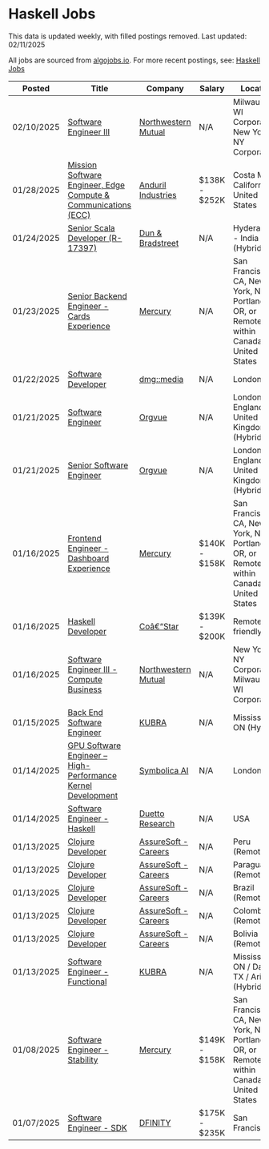 # Haskell Jobs

This data is updated weekly, with filled postings removed. Last updated: 02/11/2025

All jobs are sourced from [algojobs.io](https://algojobs.io/). For more recent postings, see: [Haskell Jobs](https://algojobs.io/jobs/haskell)

| Posted | Title | Company | Salary | Location |
| --- | --- | --- | --- | --- |
| 02/10/2025 | [Software Engineer III](https://algojobs.io/jobs/3110049) | [Northwestern Mutual](https://algojobs.io/company/northwesternmutual/) | N/A | Milwaukee, WI Corporate / New York, NY Corporate |
| 01/28/2025 | [Mission Software Engineer, Edge Compute & Communications (ECC)](https://algojobs.io/jobs/2976337) | [Anduril Industries](https://algojobs.io/company/andurilindustries/) | $138K - $252K | Costa Mesa, California, United States |
| 01/24/2025 | [Senior Scala Developer (R-17397)](https://algojobs.io/jobs/2958100) | [Dun & Bradstreet](https://algojobs.io/company/dnb/) | N/A | Hyderabad - India (Hybrid) |
| 01/23/2025 | [Senior Backend Engineer - Cards Experience](https://algojobs.io/jobs/2930755) | [Mercury](https://algojobs.io/company/mercury/) | N/A | San Francisco, CA, New York, NY, Portland, OR, or Remote within Canada or United States |
| 01/22/2025 | [Software Developer](https://algojobs.io/jobs/2916286) | [dmg::media](https://algojobs.io/company/dmgmedia/) | N/A | London |
| 01/21/2025 | [Software Engineer](https://algojobs.io/jobs/2899419) | [Orgvue](https://algojobs.io/company/orgvue/) | N/A | London, England, United Kingdom (Hybrid) |
| 01/21/2025 | [Senior Software Engineer](https://algojobs.io/jobs/2899420) | [Orgvue](https://algojobs.io/company/orgvue/) | N/A | London, England, United Kingdom (Hybrid) |
| 01/16/2025 | [Frontend Engineer - Dashboard Experience](https://algojobs.io/jobs/2862376) | [Mercury](https://algojobs.io/company/mercury/) | $140K - $158K | San Francisco, CA, New York, NY, Portland, OR, or Remote within Canada or United States |
| 01/16/2025 | [Haskell Developer](https://algojobs.io/jobs/2861542) | [Coâ€“Star](https://algojobs.io/company/costar/) | $139K - $200K | Remote friendly  |
| 01/16/2025 | [Software Engineer III - Compute Business](https://algojobs.io/jobs/2865386) | [Northwestern Mutual](https://algojobs.io/company/northwesternmutual/) | N/A | New York, NY Corporate / Milwaukee, WI Corporate |
| 01/15/2025 | [Back End Software Engineer](https://algojobs.io/jobs/2846277) | [KUBRA](https://algojobs.io/company/kubra/) | N/A | Mississauga, ON (Hybrid) |
| 01/14/2025 | [GPU Software Engineer – High-Performance Kernel Development](https://algojobs.io/jobs/2833114) | [Symbolica AI](https://algojobs.io/company/symbolica/) | N/A | London, UK |
| 01/14/2025 | [Software Engineer - Haskell](https://algojobs.io/jobs/2816745) | [Duetto Research](https://algojobs.io/company/duettoresearch/) | N/A | USA |
| 01/13/2025 | [Clojure Developer](https://algojobs.io/jobs/2818114) | [AssureSoft - Careers](https://algojobs.io/company/assuresoften/) | N/A | Peru (Remote) |
| 01/13/2025 | [Clojure Developer](https://algojobs.io/jobs/2818110) | [AssureSoft - Careers](https://algojobs.io/company/assuresoften/) | N/A | Paraguay (Remote) |
| 01/13/2025 | [Clojure Developer](https://algojobs.io/jobs/2818116) | [AssureSoft - Careers](https://algojobs.io/company/assuresoften/) | N/A | Brazil (Remote) |
| 01/13/2025 | [Clojure Developer](https://algojobs.io/jobs/2818117) | [AssureSoft - Careers](https://algojobs.io/company/assuresoften/) | N/A | Colombia (Remote) |
| 01/13/2025 | [Clojure Developer](https://algojobs.io/jobs/2818113) | [AssureSoft - Careers](https://algojobs.io/company/assuresoften/) | N/A | Bolivia (Remote) |
| 01/13/2025 | [Software Engineer - Functional](https://algojobs.io/jobs/2815220) | [KUBRA](https://algojobs.io/company/kubra/) | N/A | Mississauga, ON / Dallas, TX / Arizona (Hybrid) |
| 01/08/2025 | [Software Engineer - Stability](https://algojobs.io/jobs/2771839) | [Mercury](https://algojobs.io/company/mercury/) | $149K - $158K | San Francisco, CA, New York, NY, Portland, OR, or Remote within Canada or United States |
| 01/07/2025 | [Software Engineer - SDK](https://algojobs.io/jobs/2756591) | [DFINITY](https://algojobs.io/company/dfinity/) | $175K - $235K | San Francisco |